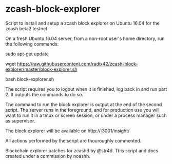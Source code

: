 # zcash-block-explorer
Script to install and setup a zcash block explorer on Ubuntu 16.04 for the zcash beta2 testnet.

On a fresh Ubuntu 16.04 server, from a non-root user's home directory, run the following commands:

sudo apt-get update

wget https://raw.githubusercontent.com/radix42/zcash-block-explorer/master/block-explorer.sh

bash block-explorer.sh

The script requires you to logout when it is finished, log back in and run part 2. It outputs the commands to do so.

The command to run the block explorer is output at the end of the second script. 
The server runs in the foreground, and for production use you will want to run it in a tmux or screen session, or under a process manager such as supervisor.

The block explorer will be available on http://<server-hostname>:3001/insight/

All actions performed by the script are thouroughly commented. 

Blockchain explorer patches for zcashd by @str4d. This script and docs created under a commission by noashh.
